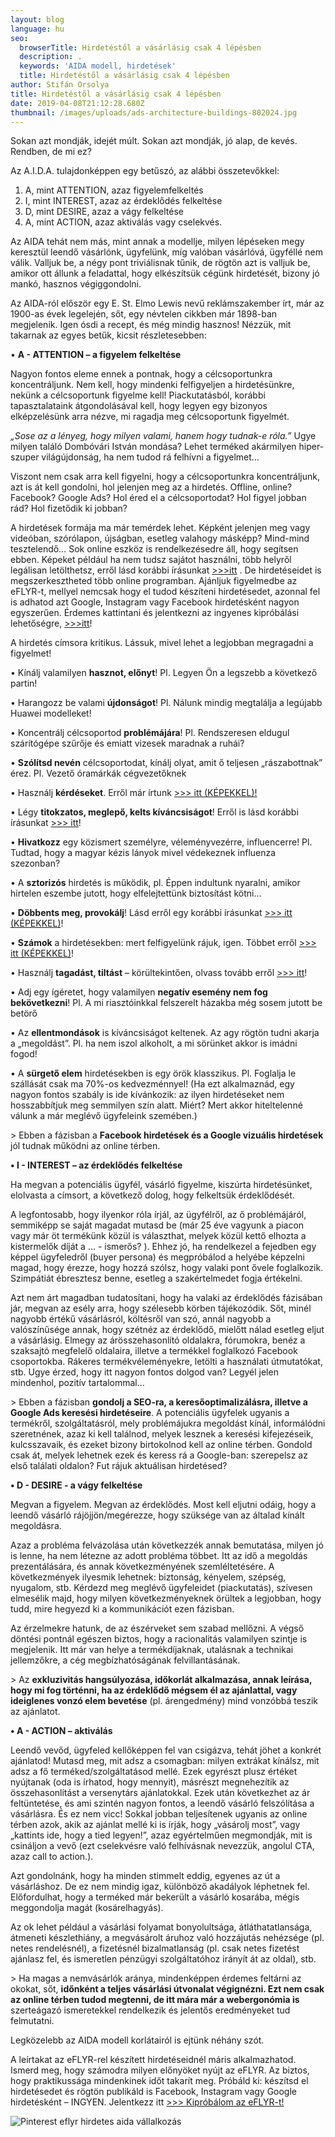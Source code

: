 ```yaml
---
layout: blog
language: hu
seo:
  browserTitle: Hirdetéstől a vásárlásig csak 4 lépésben
  description: .
  keywords: 'AIDA modell, hirdetések'
  title: Hirdetéstől a vásárlásig csak 4 lépésben
author: Stifán Orsolya
title: Hirdetéstől a vásárlásig csak 4 lépésben
date: 2019-04-08T21:12:28.680Z
thumbnail: /images/uploads/ads-architecture-buildings-802024.jpg
---
```

Sokan azt mondják, idejét múlt. Sokan azt mondják, jó alap, de kevés. Rendben, de mi ez?

Az A.I.D.A. tulajdonképpen egy betűszó, az alábbi összetevőkkel:

1. A, mint ATTENTION, azaz figyelemfelkeltés
2. I, mint INTEREST, azaz az érdeklődés felkeltése
3. D, mint DESIRE, azaz a vágy felkeltése
4. A, mint ACTION, azaz aktiválás vagy cselekvés.

Az AIDA tehát nem más, mint annak a modellje, milyen lépéseken megy keresztül leendő vásárlónk, ügyfelünk, míg valóban vásárlóvá, ügyféllé nem válik. Valljuk be, a négy pont triviálisnak tűnik, de rögtön azt is valljuk be, amikor ott állunk a feladattal, hogy elkészítsük cégünk hirdetését, bizony jó mankó, hasznos végiggondolni.

Az AIDA-ról először egy E. St. Elmo Lewis nevű reklámszakember írt, már az 1900-as évek legelején, sőt, egy névtelen cikkben már 1898-ban megjelenik. Igen ósdi a recept, és még mindig hasznos! Nézzük, mit takarnak az egyes betűk, kicsit részletesebben:

•	**A - ATTENTION – a figyelem felkeltése**

Nagyon fontos eleme ennek a pontnak, hogy a célcsoportunkra koncentráljunk. Nem kell, hogy mindenki felfigyeljen a hirdetésünkre, nekünk a célcsoportunk figyelme kell! Piackutatásból, korábbi tapasztalataink átgondolásával kell, hogy legyen egy bizonyos elképzelésünk arra nézve, mi ragadja meg célcsoportunk figyelmét. 

_„Sose az a lényeg, hogy milyen valami, hanem hogy tudnak-e róla.”_ Ugye milyen találó Dombóvári István mondása? Lehet terméked akármilyen hiper-szuper világújdonság, ha nem tudod rá felhívni a figyelmet…

Viszont nem csak arra kell figyelni, hogy a célcsoportunkra koncentráljunk, azt is át kell gondolni, hol jelenjen meg az a hirdetés. Offline, online? Facebook? Google Ads? Hol éred el a célcsoportodat? Hol figyel jobban rád? Hol fizetődik ki jobban?

A hirdetések formája ma már temérdek lehet. Képként jelenjen meg vagy videóban, szórólapon, újságban, esetleg valahogy másképp? Mind-mind tesztelendő… Sok online eszköz is rendelkezésedre áll, hogy segítsen ebben. Képeket például ha nem tudsz sajátot használni, több helyről legálisan letölthetsz, erről lásd korábbi írásunkat [\>>>itt](https://eflyr.hu/2019-03-21-30-ingyenes-keplelohely/) . De hirdetéseidet is megszerkesztheted több online programban. Ajánljuk figyelmedbe az eFLYR-t, mellyel nemcsak hogy el tudod készíteni hirdetésedet, azonnal fel  is adhatod azt Google, Instagram vagy Facebook hirdetésként nagyon egyszerűen. Érdemes kattintani és jelentkezni az ingyenes kipróbálási lehetőségre, [\>>>itt](https://eflyr.hu/)! 

A hirdetés címsora kritikus. Lássuk, mivel lehet a legjobban megragadni a figyelmet!

•	Kínálj valamilyen **hasznot, előnyt**! Pl. Legyen Ön a legszebb a következő partin!

•	Harangozz be valami **újdonságot**! Pl. Nálunk mindig megtalálja a legújabb Huawei  modelleket!

•	Koncentrálj célcsoportod **problémájára**! Pl. Rendszeresen eldugul szárítógépe szűrője és emiatt vizesek maradnak a ruhái?

•	**Szólítsd nevén** célcsoportodat, kínálj olyat, amit ő teljesen „rászabottnak” érez. Pl. Vezető óramárkák cégvezetőknek

•	Használj **kérdéseket**. Erről már írtunk [\>>> itt (KÉPEKKEL)!](< https://www.facebook.com/eflyr/photos/a.2134041413284305/2165970400091406/?type=3&theater>)

•	Légy **titokzatos, meglepő, kelts kíváncsiságot**! Erről is lásd korábbi írásunkat [\>>> itt](https://www.facebook.com/eflyr/photos/a.2134041413284305/2226489977372781/?type=3&theater)!

•	**Hivatkozz** egy közismert személyre, véleményvezérre, influencerre! Pl. Tudtad, hogy a magyar kézis lányok mivel védekeznek influenza szezonban?

•	A **sztorizós** hirdetés is működik, pl. Éppen indultunk nyaralni, amikor hirtelen eszembe jutott, hogy elfelejtettünk biztosítást kötni…

•	**Döbbents meg, provokálj**! Lásd erről egy korábbi írásunkat [\>>> itt (KÉPEKKEL)](https://www.facebook.com/eflyr/photos/p.2165966260091820/2165966260091820/?type=1&theater)! 

•	**Számok** a hirdetésekben: mert felfigyelünk rájuk, igen. Többet erről [\>>> itt (KÉPEKKEL)](https://www.facebook.com/eflyr/photos/a.2134041413284305/2165972046757908/?type=3&theater)!  

•	Használj **tagadást, tiltást** – körültekintően, olvass tovább erről [\>>> itt](https://www.facebook.com/eflyr/photos/p.2166934099995036/2166934099995036/?type=1&theater)! 

•	Adj egy ígéretet, hogy valamilyen **negatív esemény nem fog bekövetkezni**! Pl. A mi riasztóinkkal felszerelt házakba még sosem jutott be betörő

•	Az **ellentmondások** is kíváncsiságot keltenek. Az agy rögtön tudni akarja a „megoldást”. Pl. ha nem iszol alkoholt, a mi sörünket akkor is imádni fogod!

•	A **sürgető elem** hirdetésekben is egy örök klasszikus. Pl. Foglalja le szállását csak ma 70%-os kedvezménnyel! (Ha ezt alkalmaznád, egy nagyon fontos szabály is ide kívánkozik: az ilyen hirdetéseket nem hosszabbítjuk meg semmilyen szín alatt. Miért? Mert akkor hiteltelenné válunk a már meglévő ügyfeleink szemében.)

\> Ebben a fázisban a **Facebook hirdetések és a Google vizuális hirdetések** jól tudnak működni az online térben.

**•	I - INTEREST – az érdeklődés felkeltése**

Ha megvan a potenciális ügyfél, vásárló figyelme, kiszúrta hirdetésünket, elolvasta a címsort, a következő dolog, hogy felkeltsük érdeklődését.

A legfontosabb, hogy ilyenkor róla írjál, az ügyfélről, az ő problémájáról, semmiképp se saját magadat mutasd be (már 25 éve vagyunk a piacon vagy már öt termékünk közül is választhat, melyek közül kettő elhozta a kistermelők díját a … - ismerős? ). Ehhez jó, ha rendelkezel a fejedben egy képpel ügyfeledről (buyer persona) és megpróbálod a helyébe képzelni magad, hogy érezze, hogy hozzá szólsz, hogy valaki pont ővele foglalkozik. Szimpátiát ébresztesz benne, esetleg a szakértelmedet fogja értékelni. 

Azt nem árt magadban tudatosítani, hogy ha valaki az érdeklődés fázisában jár, megvan az esély arra, hogy szélesebb körben tájékozódik. Sőt, minél nagyobb értékű vásárlásról, költésről van szó, annál nagyobb a valószínűsége annak, hogy szétnéz az érdeklődő, mielőtt nálad esetleg eljut a vásárlásig. Elmegy az árösszehasonlító oldalakra, fórumokra, benéz a szaksajtó megfelelő oldalaira, illetve a termékkel foglalkozó Facebook csoportokba. Rákeres termékvéleményekre, letölti a használati útmutatókat, stb. Ugye érzed, hogy itt nagyon fontos dolgod van? Legyél jelen mindenhol, pozitív tartalommal…

\> Ebben a fázisban **gondolj a SEO-ra, a keresőoptimalizálásra, illetve a Google Ads keresési hirdetéseire**. A potenciális ügyfelek ugyanis a termékről, szolgáltatásról, mely problémájukra megoldást kínál, informálódni szeretnének, azaz ki kell találnod, melyek lesznek a keresési kifejezéseik, kulcsszavaik, és ezeket bizony birtokolnod kell az online térben. Gondold csak át, melyek lehetnek ezek és keress rá a Google-ban: szerepelsz az első találati oldalon? Fut rájuk aktuálisan hirdetésed?

**•	D - DESIRE - a vágy felkeltése**

Megvan a figyelem. Megvan az érdeklődés. Most kell eljutni odáig, hogy a leendő vásárló rájöjjön/megérezze, hogy szüksége van az általad kínált megoldásra.

Azaz a probléma felvázolása után következzék annak bemutatása, milyen jó is lenne, ha nem létezne az adott probléma többet. Itt az idő a megoldás prezentálására, és annak következményének szemléltetésére. A következmények ilyesmik lehetnek: biztonság, kényelem, szépség, nyugalom, stb. Kérdezd meg meglévő ügyfeleidet (piackutatás), szívesen elmesélik majd, hogy milyen következményeknek örültek a legjobban, hogy tudd, mire hegyezd ki a kommunikációt ezen fázisban.

Az érzelmekre hatunk, de az észérveket sem szabad mellőzni. A végső döntési pontnál egészen biztos, hogy a racionalitás valamilyen szintje is megjelenik. Itt már van helye a termékdíjaknak, utalásnak a technikai jellemzőkre, a cég megbízhatóságának felvillantásának. 

\> Az **exkluzivitás hangsúlyozása, időkorlát alkalmazása, annak leírása, hogy mi fog történni, ha az érdeklődő mégsem él az ajánlattal, vagy ideiglenes vonzó elem bevetése** (pl. árengedmény) mind vonzóbbá teszik az ajánlatot.

**•	 A - ACTION – aktiválás**

Leendő vevőd, ügyfeled kellőképpen fel van csigázva, tehát jöhet a konkrét ajánlatod! Mutasd meg, mit adsz a csomagban: milyen extrákat kínálsz, mit adsz a fő terméked/szolgáltatásod mellé. Ezek egyrészt plusz értéket nyújtanak (oda is írhatod, hogy mennyit), másrészt megnehezítik az összehasonlítást a versenytárs ajánlatokkal. Ezek után következhet az ár feltüntetése, és ami szintén nagyon fontos, a leendő vásárló felszólítása a vásárlásra. És ez nem vicc! Sokkal jobban teljesítenek ugyanis az online térben azok, akik az ajánlat mellé ki is írják, hogy „vásárolj most”, vagy „kattints ide, hogy a tied legyen!”, azaz egyértelműen megmondják, mit is csináljon a vevő (ezt cselekvésre való felhívásnak nevezzük, angolul CTA, azaz call to action.).

Azt gondolnánk, hogy ha minden stimmelt eddig, egyenes az út a vásárláshoz. De ez nem mindig igaz, különböző akadályok léphetnek fel. Előfordulhat, hogy a terméked már bekerült a vásárló kosarába, mégis meggondolja magát (kosárelhagyás). 

Az ok lehet például a vásárlási folyamat bonyolultsága, átláthatatlansága, átmeneti készlethiány, a megvásárolt áruhoz való hozzájutás nehézsége (pl. netes rendelésnél), a fizetésnél bizalmatlanság (pl. csak netes fizetést ajánlasz fel, és ismeretlen pénzügyi szolgáltatóhoz irányít át az oldal), stb. 

\> Ha magas a nemvásárlók aránya, mindenképpen érdemes feltárni az okokat, sőt, **időnként a teljes vásárlási útvonalat végignézni. Ezt nem csak az online térben tudod megtenni, de itt mára már a webergonómia is** szerteágazó ismeretekkel rendelkezik és jelentős eredményeket tud felmutatni.

Legközelebb az AIDA modell korlátairól is ejtünk néhány szót.

A leírtakat az eFLYR-rel készített hirdetéseidnél máris alkalmazhatod. Ismerd meg, hogy számodra milyen előnyöket nyújt az eFLYR. Az biztos, hogy praktikussága mindenkinek időt takarít meg. Próbáld ki: készítsd el hirdetésedet és rögtön publikáld is Facebook, Instagram vagy Google hirdetésként – INGYEN. Jelentkezz itt [\>>> Kipróbálom az eFLYR-t!](https://eflyr.hu/)

![Pinterest eflyr hirdetes aida vállalkozás](/images/uploads/10_hirdetestol-vasarlasig.jpg "Pinterest eflyr hirdetes aida vállalkozás")
